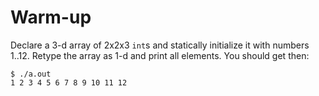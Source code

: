 # Warm-up

Declare a 3-d array of 2x2x3 `int`s and statically initialize it with numbers
1..12.  Retype the array as 1-d and print all elements.  You should get then:

```
$ ./a.out
1 2 3 4 5 6 7 8 9 10 11 12
```
